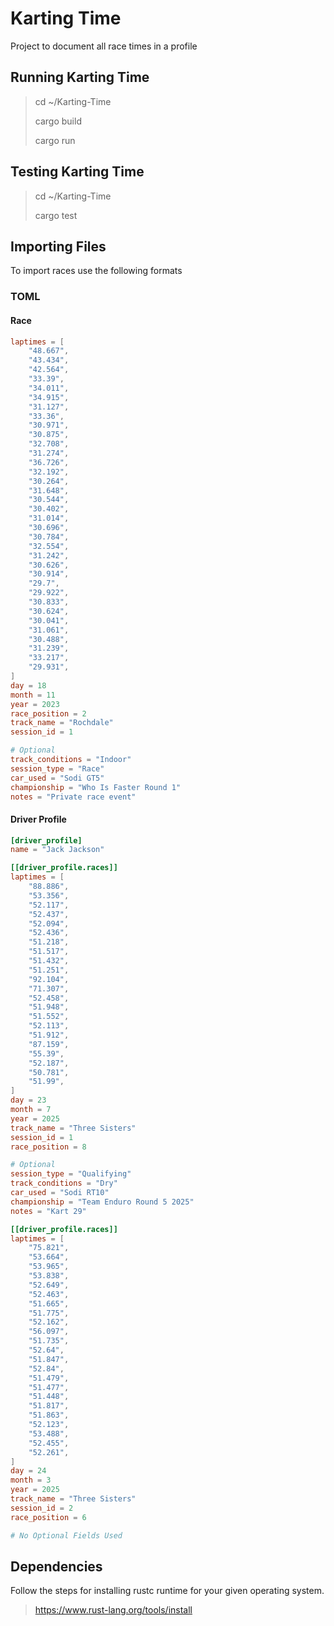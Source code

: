 # Karting Time

Project to document all race times in a profile

## Running Karting Time

> cd ~/Karting-Time
>
> cargo build
>
> cargo run

## Testing Karting Time

> cd ~/Karting-Time
>
> cargo test

## Importing Files

To import races use the following formats

### TOML

#### Race

```toml
laptimes = [
    "48.667",
    "43.434",
    "42.564",
    "33.39",
    "34.011",
    "34.915",
    "31.127",
    "33.36",
    "30.971",
    "30.875",
    "32.708",
    "31.274",
    "36.726",
    "32.192",
    "30.264",
    "31.648",
    "30.544",
    "30.402",
    "31.014",
    "30.696",
    "30.784",
    "32.554",
    "31.242",
    "30.626",
    "30.914",
    "29.7",
    "29.922",
    "30.833",
    "30.624",
    "30.041",
    "31.061",
    "30.488",
    "31.239",
    "33.217",
    "29.931",
]
day = 18
month = 11
year = 2023
race_position = 2
track_name = "Rochdale"
session_id = 1

# Optional
track_conditions = "Indoor"
session_type = "Race"
car_used = "Sodi GT5"
championship = "Who Is Faster Round 1"
notes = "Private race event"
```

#### Driver Profile

```toml
[driver_profile]
name = "Jack Jackson"

[[driver_profile.races]]
laptimes = [
    "88.886",
    "53.356",
    "52.117",
    "52.437",
    "52.094",
    "52.436",
    "51.218",
    "51.517",
    "51.432",
    "51.251",
    "92.104",
    "71.307",
    "52.458",
    "51.948",
    "51.552",
    "52.113",
    "51.912",
    "87.159",
    "55.39",
    "52.187",
    "50.781",
    "51.99",
]
day = 23
month = 7
year = 2025
track_name = "Three Sisters"
session_id = 1
race_position = 8

# Optional
session_type = "Qualifying"
track_conditions = "Dry"
car_used = "Sodi RT10"
championship = "Team Enduro Round 5 2025"
notes = "Kart 29"

[[driver_profile.races]]
laptimes = [
    "75.821",
    "53.664",
    "53.965",
    "53.838",
    "52.649",
    "52.463",
    "51.665",
    "51.775",
    "52.162",
    "56.097",
    "51.735",
    "52.64",
    "51.847",
    "52.84",
    "51.479",
    "51.477",
    "51.448",
    "51.817",
    "51.863",
    "52.123",
    "53.488",
    "52.455",
    "52.261",
]
day = 24
month = 3
year = 2025
track_name = "Three Sisters"
session_id = 2
race_position = 6

# No Optional Fields Used
```

## Dependencies

Follow the steps for installing rustc runtime for your given operating system.

> <https://www.rust-lang.org/tools/install>
